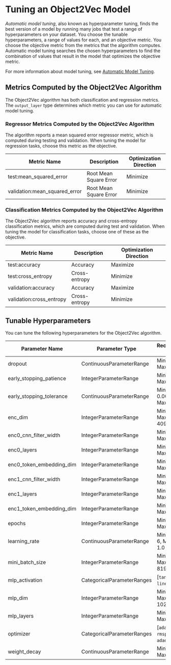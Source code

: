 # Tuning an Object2Vec Model<a name="object2vec-tuning"></a>

*Automatic model tuning*, also known as hyperparameter tuning, finds the best version of a model by running many jobs that test a range of hyperparameters on your dataset\. You choose the tunable hyperparameters, a range of values for each, and an objective metric\. You choose the objective metric from the metrics that the algorithm computes\. Automatic model tuning searches the chosen hyperparameters to find the combination of values that result in the model that optimizes the objective metric\.

For more information about model tuning, see [Automatic Model Tuning](automatic-model-tuning.md)\.

## Metrics Computed by the Object2Vec Algorithm<a name="object2vec-metrics"></a>

The Object2Vec algorithm has both classification and regression metrics\. The `output_layer` type determines which metric you can use for automatic model tuning\. 

### Regressor Metrics Computed by the Object2Vec Algorithm<a name="object2vec-regressor-metrics"></a>

The algorithm reports a mean squared error regressor metric, which is computed during testing and validation\. When tuning the model for regression tasks, choose this metric as the objective\.


| Metric Name | Description | Optimization Direction | 
| --- | --- | --- | 
| test:mean\_squared\_error | Root Mean Square Error | Minimize | 
| validation:mean\_squared\_error | Root Mean Square Error | Minimize | 

### Classification Metrics Computed by the Object2Vec Algorithm<a name="object2vec--classification-metrics"></a>

The Object2Vec algorithm reports accuracy and cross\-entropy classification metrics, which are computed during test and validation\. When tuning the model for classification tasks, choose one of these as the objective\.


| Metric Name | Description | Optimization Direction | 
| --- | --- | --- | 
| test:accuracy | Accuracy | Maximize | 
| test:cross\_entropy | Cross\-entropy | Minimize | 
| validation:accuracy | Accuracy | Maximize | 
| validation:cross\_entropy | Cross\-entropy | Minimize | 

## Tunable Hyperparameters<a name="object2vec-tunable-hyperparameters"></a>

You can tune the following hyperparameters for the Object2Vec algorithm\.


| Parameter Name | Parameter Type | Recommended Ranges | 
| --- | --- | --- | 
| dropout | ContinuousParameterRange | MinValue: 0\.0, MaxValue: 1\.0 | 
| early\_stopping\_patience | IntegerParameterRange | MinValue: 1, MaxValue: 5 | 
| early\_stopping\_tolerance | ContinuousParameterRange | MinValue: 0\.001, MaxValue: 0\.1 | 
| enc\_dim | IntegerParameterRange | MinValue: 4, MaxValue: 4096 | 
| enc0\_cnn\_filter\_width | IntegerParameterRange | MinValue: 1, MaxValue: 5 | 
| enc0\_layers | IntegerParameterRange | MinValue: 1, MaxValue: 4 | 
| enc0\_token\_embedding\_dim | IntegerParameterRange | MinValue: 5, MaxValue: 300 | 
| enc1\_cnn\_filter\_width | IntegerParameterRange | MinValue: 1, MaxValue: 5 | 
| enc1\_layers | IntegerParameterRange | MinValue: 1, MaxValue: 4 | 
| enc1\_token\_embedding\_dim | IntegerParameterRange | MinValue: 5, MaxValue: 300 | 
| epochs | IntegerParameterRange | MinValue: 4, MaxValue: 20 | 
| learning\_rate | ContinuousParameterRange | MinValue: 1e\-6, MaxValue: 1\.0 | 
| mini\_batch\_size | IntegerParameterRange | MinValue: 1, MaxValue: 8192 | 
| mlp\_activation | CategoricalParameterRanges | \[`tanh`, `relu`, `linear`\] | 
| mlp\_dim | IntegerParameterRange | MinValue: 16, MaxValue: 1024 | 
| mlp\_layers | IntegerParameterRange | MinValue: 1, MaxValue: 4 | 
| optimizer | CategoricalParameterRanges | \[`adagrad`, `adam`, `rmsprop`, `sgd`, `adadelta`\] | 
| weight\_decay | ContinuousParameterRange | MinValue: 0\.0, MaxValue: 1\.0 | 